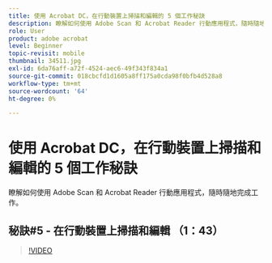 ```yaml
---
title: 使用 Acrobat DC，在行動裝置上掃描和編輯的 5 個工作秘訣
description: 瞭解如何使用 Adobe Scan 和 Acrobat Reader 行動應用程式，隨時隨地完成工作
role: User
product: adobe acrobat
level: Beginner
topic-revisit: mobile
thumbnail: 34511.jpg
exl-id: 6da76aff-a72f-4524-aec6-49f343f834a1
source-git-commit: 018cbcfd1d1605a8ff175a0cda98f0bfb4d528a8
workflow-type: tm+mt
source-wordcount: '64'
ht-degree: 0%

---
```


# 使用 Acrobat DC，在行動裝置上掃描和編輯的 5 個工作秘訣

瞭解如何使用 Adobe Scan 和 Acrobat Reader 行動應用程式，隨時隨地完成工作。

## 秘訣#5 - 在行動裝置上掃描和編輯 （1：43）

>[!VIDEO](https://video.tv.adobe.com/v/34511)
